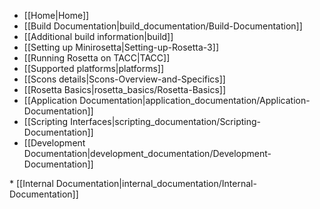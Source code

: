 * [[Home|Home]]
* [[Build Documentation|build_documentation/Build-Documentation]]
 * [[Additional build information|build]]
 * [[Setting up Minirosetta|Setting-up-Rosetta-3]]
 * [[Running Rosetta on TACC|TACC]]
 * [[Supported platforms|platforms]]
 * [[Scons details|Scons-Overview-and-Specifics]]
* [[Rosetta Basics|rosetta_basics/Rosetta-Basics]]
* [[Application Documentation|application_documentation/Application-Documentation]]
* [[Scripting Interfaces|scripting_documentation/Scripting-Documentation]]
* [[Development Documentation|development_documentation/Development-Documentation]]
<flag>
* [[Internal Documentation|internal_documentation/Internal-Documentation]]
<flag>